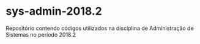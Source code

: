 # sys-admin-2018.2
Repositório contendo códigos utilizados na disciplina de Administração de Sistemas no período 2018.2
